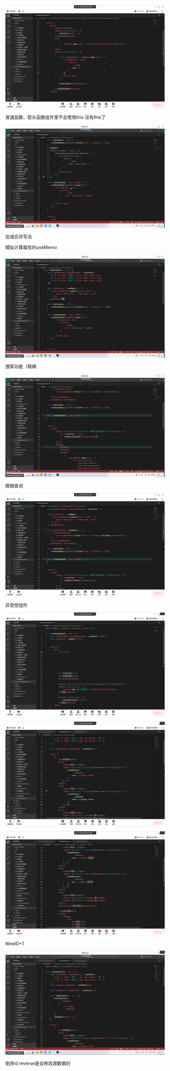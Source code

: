 <img src="./use系列小例子.assets/image-20240105121905995.png" alt="image-20240105121905995"  />

普通函数、箭头函数组件里不会使用this 没有this了

![image-20240105141414389](./use系列小例子.assets/image-20240105141414389.png)

加减合并写法



模拟计算属性的useMemo

![image-20240105142353134](./use系列小例子.assets/image-20240105142353134-1704447566798-1.png)

搜索功能（精确

![image-20240105151749035](./use系列小例子.assets/image-20240105151749035.png)

模糊查询

![image-20240105151829781](./use系列小例子.assets/image-20240105151829781.png)





非受控组件

![image-20240105154851715](./use系列小例子.assets/image-20240105154851715.png)









![image-20240105171221838](./use系列小例子.assets/image-20240105171221838.png)

![image-20240105171226999](./use系列小例子.assets/image-20240105171226999.png)

NewID+1

![image-20240105172031963](./use系列小例子.assets/image-20240105172031963.png)

倒序id reverse是会修改源数据的